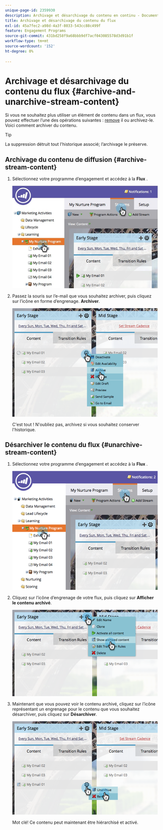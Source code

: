 ```yaml
---
unique-page-id: 2359930
description: Archivage et désarchivage du contenu en continu - Documents Marketo - Documentation du produit
title: Archivage et désarchivage du contenu du flux
exl-id: 45a7fec2-a98d-4a3f-8033-543cc88c499f
feature: Engagement Programs
source-git-commit: 431bd258f9a68bbb9df7acf043085578d3d91b1f
workflow-type: tm+mt
source-wordcount: '152'
ht-degree: 0%

---
```


# Archivage et désarchivage du contenu du flux {#archive-and-unarchive-stream-content}

Si vous ne souhaitez plus utiliser un élément de contenu dans un flux, vous pouvez effectuer l’une des opérations suivantes : [remove](/help/marketo/product-docs/email-marketing/drip-nurturing/using-stream-content/remove-stream-content.md) il ou archivez-le. Voici comment archiver du contenu.

>[!TIP]
>
>La suppression détruit tout l&#39;historique associé; l’archivage le préserve.

## Archivage du contenu de diffusion {#archive-stream-content}

1. Sélectionnez votre programme d’engagement et accédez à la **Flux** .

   ![](assets/cloneasteam-4.jpg)

1. Passez la souris sur l’e-mail que vous souhaitez archiver, puis cliquez sur l’icône en forme d’engrenage. **Archiver**.

   ![](assets/image2014-9-15-17-3a42-3a7.png)

   C&#39;est tout ! N&#39;oubliez pas, archivez si vous souhaitez conserver l&#39;historique.

## Désarchiver le contenu du flux {#unarchive-stream-content}

1. Sélectionnez votre programme d’engagement et accédez à la **Flux** .

   ![](assets/image2014-9-15-17-3a42-3a11.png)

1. Cliquez sur l’icône d’engrenage de votre flux, puis cliquez sur **Afficher le contenu archivé**.

   ![](assets/image2014-9-15-17-3a42-3a15.png)

1. Maintenant que vous pouvez voir le contenu archivé, cliquez sur l’icône représentant un engrenage pour le contenu que vous souhaitez désarchiver, puis cliquez sur **Désarchiver**.

   ![](assets/image2014-9-15-17-3a42-3a24.png)

   Mot clé! Ce contenu peut maintenant être hiérarchisé et activé.
